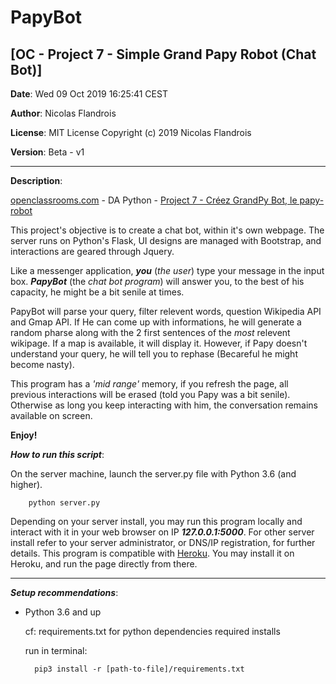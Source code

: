 # PapyBot
## [OC - Project 7 - Simple Grand Papy Robot (Chat Bot)]

**Date**: Wed 09 Oct 2019 16:25:41 CEST

**Author**: Nicolas Flandrois

**License**: MIT License Copyright (c) 2019 Nicolas Flandrois

**Version**: Beta - v1

-------------------------------------------------------------

**Description**:

[openclassrooms.com](openclassrooms.com) - DA Python - [Project 7 - Créez GrandPy Bot, le papy-robot](https://openclassrooms.com/fr/projects/158/assignment)

This project's objective is to create a chat bot, within it's own webpage.
The server runs on Python's Flask, UI designs are managed with Bootstrap, and interactions are geared through Jquery.

Like a messenger application, ***you*** (*the user*) type your message in the input box.
***PapyBot*** (the *chat bot program*) will answer you, to the best of his capacity, he might be a bit senile at times.

PapyBot will parse your query, filter relevent words, question Wikipedia API and Gmap API. If He can come up with informations, he will generate a random pharse along with the 2 first sentences of the *most* relevent wikipage. If a map is available, it will display it. However, if Papy doesn't understand your query, he will tell you to rephase (Becareful he might become nasty).

This program has a *'mid range'* memory, if you refresh the page, all previous interactions will be erased (told you Papy was a bit senile). Otherwise as long you keep interacting with him, the conversation remains available on screen.

**Enjoy!**

***How to run this script***:

On the server machine, launch the server.py file with Python 3.6 (and higher).

        python server.py

Depending on your server install, you may run this program locally and interact with it in your web browser on IP ***127.0.0.1:5000***.
For other server install refer to your server administrator, or DNS/IP registration, for further details.
This program is compatible with [Heroku](https://www.heroku.com/free). You may install it on Heroku, and run the page directly from there.

-------------------------------------------------------------

***Setup recommendations***:

- Python 3.6 and up

    cf: requirements.txt for python dependencies required installs

    run in terminal:

        pip3 install -r [path-to-file]/requirements.txt

